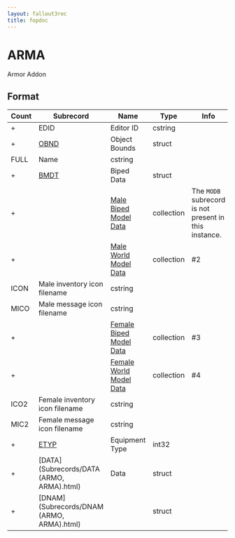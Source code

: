 ```yaml
---
layout: fallout3rec
title: fopdoc
---
```

ARMA
====

Armor Addon

## Format

Count | Subrecord | Name | Type | Info
------|-------|------|------|-----
+ | EDID | Editor ID | cstring |
+ | [OBND](Subrecords/OBND.html) | Object Bounds | struct |
 | FULL | Name | cstring |
+ | [BMDT](Subrecords/BMDT.html) | Biped Data | struct |
+ | | [Male Biped Model Data](Subrecords/Model.html) | collection | The `MODB` subrecord is not present in this instance.
+ | | [Male World Model Data](Subrecords/Model.html) | collection | #2
 | ICON | Male inventory icon filename | cstring |
 | MICO | Male message icon filename | cstring |
+ | | [Female Biped Model Data](Subrecords/Model.html) | collection | #3
+ | | [Female World Model Data](Subrecords/Model.html) | collection | #4
 | ICO2 | Female inventory icon filename | cstring |
 | MIC2 | Female message icon filename | cstring |
+ | [ETYP](Subrecords/ETYP.html) | Equipment Type | int32 |
+ | [DATA](Subrecords/DATA (ARMO, ARMA).html) | Data | struct |
+ | [DNAM](Subrecords/DNAM (ARMO, ARMA).html) | | struct |


